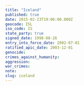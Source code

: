 ```yaml
---
title: "Iceland"
published: true
date: 2015-02-23T19:06:00.000Z
geocode: ISL
iso_code: IS
state_party: true
signed_date: 1998-08-26
entry_into_force_date: 2002-07-01
ratified_apic_date: 2003-12-01
genocide:
crimes_against_humanity:
aggression:
war_crimes:
note:
slug: iceland
---
```

